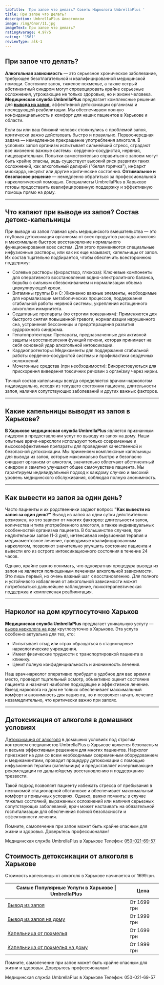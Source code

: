 ```yaml
---
tabTitle: 'При запое что делать? Советы Нарколога UmbrellaPlus '
title: При запое что делать?
description: UmbrellaPlus Алкоголизм
image: /img/блог/11.jpg
imageText: При запое что делать?
ratingAvarage: 4.97/5
rating: '1561'
reviewType: alk-1
---
```


## При запое что делать?

**Алкогольная зависимость** — это серьезное хроническое заболевание, требующее безотлагательной и квалифицированной медицинской помощи. Состояние запоя, тяжелое похмелье, а также острый абстинентный синдром могут спровоцировать крайне серьезные осложнения, угрожающие не только здоровью, но и жизни человека. **Медицинская служба UmbrellaPlus** предлагает комплексные решения для **[вывода из запоя,](https://umbrella-plus.com.ua/kharkiv/vivod-iz-zapoia-kharkiv/)** эффективной детоксикации организма и последующей реабилитации. Мы обеспечиваем полную конфиденциальность и комфорт для наших пациентов в Харькове и области.

Если вы или ваш близкий человек столкнулись с проблемой запоя, критически важно действовать быстро и правильно. Первоочередная задача — немедленное прекращение употребления алкоголя. В условиях запоя организм испытывает сильнейший стресс, страдают все жизненно важные системы: сердечно-сосудистая, нервная, пищеварительная. Попытки самостоятельно справиться с запоем могут быть крайне опасны, ведь существует высокий риск развития таких осложнений, как алкогольный делирий ("белая горячка"), инфаркт миокарда, инсульт или другие критические состояния. **Оптимальное и безопасное решение** — немедленно обратиться за профессиональной наркологической помощью. Специалисты UmbrellaPlus в Харькове готовы предоставить квалифицированную поддержку и эффективную помощь прямо на дому.

***

## Что капают при выводе из запоя? Состав детокс-капельницы

При выводе из запоя главная цель медицинского вмешательства — это глубокая детоксикация организма от всех продуктов распада алкоголя и максимально быстрое восстановление нормального функционирования всех систем. Для этого применяются специальные инфузионные растворы, или как их еще называют, капельницы от запоя. Их состав тщательно подбирается, чтобы обеспечить всестороннюю поддержку:

* Солевые растворы (физраствор, глюкоза): Ключевые компоненты для оперативного восстановления водно-электролитного баланса, борьбы с сильным обезвоживанием и нормализации объема циркулирующей крови.
* Витамины группы B и C: Жизненно важные элементы, необходимые для нормализации метаболических процессов, поддержания стабильной работы нервной системы, укрепления истощенного алкоголем иммунитета.
* Седативные препараты (по строгим показаниям): Применяются для быстрого снятия повышенной тревоги, нормализации нарушенного сна, устранения бессонницы и предотвращения развития судорожного синдрома.
* Гепатопротекторы: Препараты, предназначенные для активной защиты и восстановления функций печени, которая принимает на себя основной удар алкогольной интоксикации.
* Кардиопротекторы: Медикаменты для поддержания стабильной работы сердечно-сосудистой системы и профилактики сердечных осложнений.
* Мочегонные средства (при необходимости): Використовуються для прискорення виведення токсичних речовин з організму через нирки.

Точный состав капельницы всегда определяется врачом-наркологом индивидуально, исходя из текущего состояния пациента, длительности запоя, наличия сопутствующих заболеваний и других важных факторов.

***

## Какие капельницы выводят из запоя в Харькове?

**В Харькове медицинская служба UmbrellaPlus** является признанным лидером в предоставлении услуг по выводу из запоя на дому. Наши опытные врачи-наркологи используют только современные и высокоэффективные препараты для проведения качественной и безопасной детоксикации. Мы применяем комплексные капельницы для вывода из запоя, которые максимально быстро и безопасно очищают организм от алкоголя, значительно облегчают абстинентный синдром и заметно улучшают общее самочувствие пациента. Мы гарантируем индивидуальный подход к каждому случаю и высокий уровень медицинского обслуживания, соблюдая полную анонимность.

***

## Как вывести из запоя за один день?

Часто пациенты и их родственники задают вопрос: **"Как вывести из запоя за один день?"** Вывод из запоя за одни сутки действительно возможен, но это зависит от многих факторов: длительности запоя, количества и типа употребленного алкоголя, а также индивидуальных особенностей организма пациента. В большинстве случаев, при недлительном запое (1-3 дня), интенсивная инфузионная терапия и медикаментозное лечение, проводимые квалифицированным наркологом, позволяют значительно улучшить состояние пациента и вывести его из острого интоксикационного состояния в течение 24 часов.

Однако, крайне важно понимать, что однократная процедура вывода из запоя не является полноценным лечением алкогольной зависимости. Это лишь первый, но очень важный шаг к восстановлению. Для полного и устойчивого избавления от алкогольной зависимости может потребоваться дальнейшее наблюдение, психотерапевтическая поддержка и комплексная реабилитация.

***

## Нарколог на дом круглосуточно Харьков

**Медицинская служба UmbrellaPlus** предлагает уникальную услугу — [вызов нарколога на дом](https://umbrella-plus.com.ua/kharkiv/vivod-iz-zapoia-na-domy-kharkiv/) круглосуточно в Харькове. Эта услуга особенно актуальна для тех, кто:

* Испытывает стыд или страх обращаться в стационарные наркологические учреждения.
* Имеет физические трудности с транспортировкой пациента в клинику.
* Ценит полную конфиденциальность и анонимность лечения.

Наш врач-нарколог оперативно прибудет в удобное для вас время и место, проведет тщательный осмотр, объективно оценит состояние пациента и назначит наиболее подходящее и эффективное лечение. Выезд нарколога на дом не только обеспечивает максимальный комфорт и анонимность для пациента, но и позволяет начать лечение незамедлительно, что критически важно при запоях.

***

## Детоксикация от алкоголя в домашних условиях

[Детоксикация от алкоголя](https://umbrella-plus.com.ua/kharkiv/kapelnica_ot_alkogola_kharkiv/) в домашних условиях под строгим контролем специалистов UmbrellaPlus в Харькове является безопасным и весьма эффективным решением для многих пациентов. Нарколог приезжает на дом со всем необходимым современным оборудованием и медикаментами, проводит процедуру детоксикации с помощью инфузионной терапии (капельницы) и предоставляет исчерпывающие рекомендации по дальнейшему восстановлению и поддержанию трезвости.

Такой подход позволяет пациенту избежать стресса от пребывания в незнакомой стационарной обстановке и обеспечивает максимальный комфорт в привычных условиях. Однако, важно помнить: в случае тяжелых состояний, выраженных осложнений или наличия серьезных сопутствующих заболеваний, врач может настаивать на обязательной госпитализации для обеспечения полной безопасности и эффективности лечения.

Помните, самолечение при запое может быть крайне опасным для жизни и здоровья. Доверьтесь профессионалам!

Медицинская служба UmbrellaPlus в Харькове Телефон: [050-021-69-57](tel:0500216957)

## Стоимость детоксикации от алкоголя в Харькове

Стоимость капельницы от алкоголя в Харькове начинается от 1699грн.

| Самые Популярные Услуги в Харькове \| UmbrellaPlus                                                            | Цена        |
| ------------------------------------------------------------------------------------------------------------- | ----------- |
| [Вывод из запоя](https://umbrella-plus.com.ua/kharkiv/vivod-iz-zapoia-kharkiv/)                               | От 1699 грн |
| [Вывод из запоя на дому](https://umbrella-plus.com.ua/kharkiv/vivod-iz-zapoia-na-domy-kharkiv/)               | От 1999 грн |
| [Капельница от похмелья](https://umbrella-plus.com.ua/kharkiv/kapelnica_ot_alkogola_kharkiv/)                 | От 1699 грн |
| [Капельница от похмелья на дому](https://umbrella-plus.com.ua/kharkiv/kapelnica_ot_alkogola_na_domy_kharkiv/) | От 1999 грн |

Помните, самолечение при запое может быть крайне опасным для жизни и здоровья. Доверьтесь профессионалам!

Медицинская служба UmbrellaPlus в Харькове Телефон: 050-021-69-57
